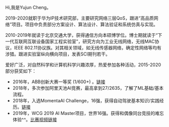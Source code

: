 Hi,我是Yujun Cheng。

2019-2020就职于华为IP技术研究部，主要研究网络三层QoS，跟进“高品质网络”项目。项目中负责部分方案设计、算法设计、算法验证和系统仿真与实现。

2010-2019年就读于北京交通大学，获得通信方向本硕博学位。博士期就读于“下一代互联网互联设备国家工程实验室”，研究方向为工业无线网络，无线MAC协议，IEEE 802.11协议族。对其相关领域，如无线传感器网络，确定性网络等均有涉猎。跟进实验室纵向横向项目，发表SCI期刊若干。

爱好广泛，对自然科学和计算机科学兴趣浓厚，热爱参加各种活动，2015-2020部分获奖如下：
* 2016年，ABB创新大赛一等奖 (1/600+) 。[链接](https://new.abb.com/news/zh-CHS/detail/43377)
* 2018年，多次参加阿里天池AI竞赛，最高拿到27/2635，了解了ML基础/基本流程。
* 2018年，入选MomentaAI Challenge，16强，获得自动驾驶基本知识/实践经历。[链接](https://www.groxyu.com/2020/02/24/arch-momenta/)
* 2019年，WCG 2019 AI Master项目，世界16强。获得和偶像同台竞技的难忘体验^^。[比赛视频链接](https://weibo.com/tv/show/1034:4397606898738624?from=old_pc_videoshow)
